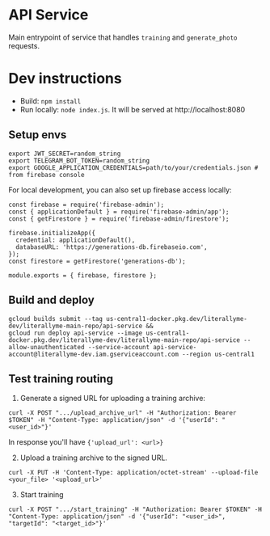 # API Service

Main entrypoint of service that handles `training` and `generate_photo` requests.

# Dev instructions
- Build: `npm install`
- Run locally: `node index.js`. It will be served at http://localhost:8080


## Setup envs

```
export JWT_SECRET=random_string
export TELEGRAM_BOT_TOKEN=random_string
export GOOGLE_APPLICATION_CREDENTIALS=path/to/your/credentials.json # from firebase console
```

For local development, you can also set up firebase access locally:
```
const firebase = require('firebase-admin');
const { applicationDefault } = require('firebase-admin/app');
const { getFirestore } = require('firebase-admin/firestore');

firebase.initializeApp({
  credential: applicationDefault(),
  databaseURL: 'https://generations-db.firebaseio.com',
});
const firestore = getFirestore('generations-db');

module.exports = { firebase, firestore };
```

## Build and deploy
```
gcloud builds submit --tag us-central1-docker.pkg.dev/literallyme-dev/literallyme-main-repo/api-service &&
gcloud run deploy api-service --image us-central1-docker.pkg.dev/literallyme-dev/literallyme-main-repo/api-service --allow-unauthenticated --service-account api-service-account@literallyme-dev.iam.gserviceaccount.com --region us-central1
```


## Test training routing

1. Generate a signed URL for uploading a training archive:
```
curl -X POST ".../upload_archive_url" -H "Authorization: Bearer $TOKEN" -H "Content-Type: application/json" -d '{"userId": "<user_id>"}'
```
In response you'll have `{'upload_url': <url>}`

2. Upload a training archive to the signed URL.
```
curl -X PUT -H 'Content-Type: application/octet-stream' --upload-file <your_file> '<upload_url>'
```

3. Start training
```
curl -X POST ".../start_training" -H "Authorization: Bearer $TOKEN" -H "Content-Type: application/json" -d '{"userId": "<user_id>", "targetId": "<target_id>"}'
```

